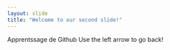 ```yaml
---
layout: slide
title: "Welcome to our second slide!"
---
```

Apprentssage de Github
Use the left arrow to go back!